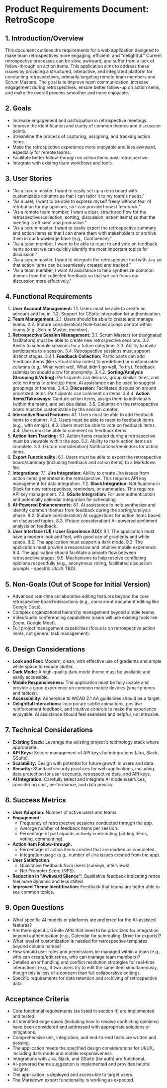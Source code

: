 # Product Requirements Document: RetroScope

## 1. Introduction/Overview

This document outlines the requirements for a web application designed to make team retrospectives more engaging, efficient, and "delightful." Current retrospective processes can be slow, awkward, and suffer from a lack of follow-through on action items. This application aims to address these issues by providing a structured, interactive, and integrated platform for conducting retrospectives, primarily targeting remote team members and Scrum Masters. The goal is to improve team communication, increase engagement during retrospectives, ensure better follow-up on action items, and make the overall process smoother and more enjoyable.

## 2. Goals

*   Increase engagement and participation in retrospective meetings.
*   Improve the identification and clarity of common themes and discussion points.
*   Streamline the process of capturing, assigning, and tracking action items.
*   Make the retrospective experience more enjoyable and less awkward, especially for remote teams.
*   Facilitate better follow-through on action items post-retrospective.
*   Integrate with existing team workflows and tools.

## 3. User Stories

*   "As a scrum master, I want to easily set up a retro board with customizable columns so that I can tailor it to my team's needs."
*   "As a user, I want to be able to express myself freely without fear of retribution for my opinions, so I can provide honest feedback."
*   "As a remote team member, I want a clear, structured flow for the retrospective (collection, sorting, discussion, action items) so that the meeting is efficient and productive."
*   "As a scrum master, I want to easily export the retrospective summary and action items so that I can share them with stakeholders or archive them in our knowledge base (e.g., Confluence)."
*   "As a team member, I want to be able to react to and vote on feedback items so that we can quickly identify the most important topics for discussion."
*   "As a scrum master, I want to integrate the retrospective tool with Jira so that action items can be seamlessly created and tracked."
*   "As a team member, I want AI assistance to help synthesize common themes from the collected feedback so that we can focus our discussion more effectively."

## 4. Functional Requirements

1.  **User Account Management:**
    1.1. Users must be able to create an account and log in.
    1.2. Support for GSuite integration for authentication.
2.  **Team Management:**
    2.1. Users should be able to create and manage teams.
    2.2. (Future consideration) Role-based access control within teams (e.g., Scrum Master, member).
3.  **Retrospective Session Management:**
    3.1. Scrum Masters (or designated facilitators) must be able to create new retrospective sessions.
    3.2. Ability to schedule sessions for a future date/time.
    3.3. Ability to invite participants to a session.
    3.4. Retrospective sessions must support distinct stages:
        3.4.1. **Feedback Collection:** Participants can add feedback items (like virtual sticky notes) to predefined or customizable columns (e.g., What went well, What didn't go well, To try). Feedback submission should allow for anonymity.
        3.4.2. **Sorting/Analysis (Grouping & Voting):** Participants can discuss, group similar items, and vote on items to prioritize them. AI assistance can be used to suggest groupings or themes.
        3.4.3. **Discussion:** Facilitated discussion around prioritized items. Participants can comment on items.
        3.4.4. **Action Items/Takeaways:** Capture action items, assign them to individuals (within the team), and set due dates.
    3.5. Columns on the retrospective board must be customizable by the session creator.
4.  **Interactive Board Features:**
    4.1. Users must be able to add feedback items to columns.
    4.2. Users must be able to react to feedback items (e.g., with emojis).
    4.3. Users must be able to vote on feedback items.
    4.4. Users must be able to comment on feedback items.
5.  **Action Item Tracking:**
    5.1. Action items created during a retrospective must be viewable within the app.
    5.2. Ability to mark action items as complete.
    5.3. (Future consideration) Notifications/reminders for action items.
6.  **Export Functionality:**
    6.1. Users must be able to export the retrospective board/summary (including feedback and action items) to a Markdown file.
7.  **Integrations:**
    7.1. **Jira Integration:** Ability to create Jira issues from action items generated in the retrospective. This requires API key management for data integration.
    7.2. **Slack Integration:** Notifications in Slack for new retrospectives, reminders, or summaries. This requires API key management.
    7.3. **GSuite Integration:** For user authentication and potentially calendar integration for scheduling.
8.  **AI-Powered Enhancements:**
    8.1. AI assistance to help synthesize and identify common themes from feedback during the sorting/analysis phase.
    8.2. (Future consideration) AI suggestions for action items based on discussed topics.
    8.3. (Future consideration) AI-powered sentiment analysis on feedback.
9.  **User Interface (UI) / User Experience (UX):**
    9.1. The application must have a modern look and feel, with good use of gradients and white space.
    9.2. The application must support a dark mode.
    9.3. The application must provide a responsive and intuitive mobile experience.
    9.4. The application should facilitate a smooth flow between retrospective stages.
    9.5. Mechanisms to help resolve conflicting opinions respectfully (e.g., anonymous voting, facilitated discussion prompts - specific UI/UX TBD).

## 5. Non-Goals (Out of Scope for Initial Version)

*   Advanced real-time collaborative editing features beyond the core retrospective board interactions (e.g., concurrent document editing like Google Docs).
*   Complex organizational hierarchy management beyond simple teams.
*   Video/audio conferencing capabilities (users will use existing tools like Zoom, Google Meet).
*   Full project management capabilities (focus is on retrospective action items, not general task management).

## 6. Design Considerations

*   **Look and Feel:** Modern, clean, with effective use of gradients and ample white space to reduce clutter.
*   **Dark Mode:** A high-quality dark mode theme must be available and easily accessible.
*   **Mobile Responsiveness:** The application must be fully usable and provide a good experience on common mobile devices (smartphones and tablets).
*   **Accessibility:** Adherence to WCAG 2.1 AA guidelines should be a target.
*   **Delightful Interactions:** Incorporate subtle animations, positive reinforcement feedback, and intuitive controls to make the experience enjoyable. AI assistance should feel seamless and helpful, not intrusive.

## 7. Technical Considerations

*   **Existing Stack:** Leverage the existing project's technology stack where appropriate.
*   **API Keys:** Secure management of API keys for integrations (Jira, Slack, GSuite).
*   **Scalability:** Design with potential for future growth in users and data.
*   **Security:** Standard security practices for web applications, including data protection for user accounts, retrospective data, and API keys.
*   **AI Integration:** Carefully select and integrate AI models/services, considering cost, performance, and data privacy.

## 8. Success Metrics

*   **User Adoption:** Number of active users and teams.
*   **Engagement:**
    *   Frequency of retrospective sessions conducted through the app.
    *   Average number of feedback items per session.
    *   Percentage of participants actively contributing (adding items, voting, commenting).
*   **Action Item Follow-through:**
    *   Percentage of action items created that are marked as completed.
    *   Integration usage (e.g., number of Jira issues created from the app).
*   **User Satisfaction:**
    *   Qualitative feedback from users (surveys, interviews).
    *   Net Promoter Score (NPS).
*   **Reduction in "Awkward Silence":** Qualitative feedback indicating retros feel more dynamic and less stilted.
*   **Improved Theme Identification:** Feedback that teams are better able to see common topics.

## 9. Open Questions

*   What specific AI models or platforms are preferred for the AI-assisted features?
*   Are there specific GSuite APIs that need to be prioritized for integration beyond authentication (e.g., Calendar for scheduling, Drive for exports)?
*   What level of customization is needed for retrospective templates beyond column names?
*   How should user roles and permissions be managed within a team (e.g., who can create/edit retros, who can manage team members)?
*   Detailed error handling and conflict resolution strategies for real-time interactions (e.g., if two users try to edit the same item simultaneously, though this is less of a concern than full collaborative editing).
*   Specific requirements for data retention and archiving of retrospective data.

## Acceptance Criteria

*   Core functional requirements (as listed in section 4) are implemented and tested.
*   All identified edge cases (including how to resolve conflicting opinions) have been considered and addressed with appropriate solutions or mitigations.
*   Comprehensive unit, integration, and end-to-end tests are written and passing.
*   The application meets the specified design considerations for UI/UX, including dark mode and mobile responsiveness.
*   Integrations with Jira, Slack, and GSuite (for auth) are functional.
*   AI-powered theme suggestion is implemented and provides helpful insights.
*   The application is deployed and accessible to target users.
*   The Markdown export functionality is working as expected. 